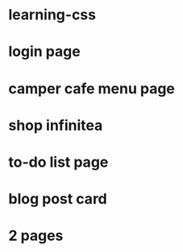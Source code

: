 # learning-css
# login page
# camper cafe menu page
# shop infinitea
# to-do list page
# blog post card
# 2 pages
